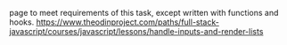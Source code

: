 page to meet requirements of this task, except written with functions and hooks.
https://www.theodinproject.com/paths/full-stack-javascript/courses/javascript/lessons/handle-inputs-and-render-lists

